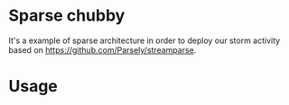 
Sparse chubby
===

It's a example of sparse architecture in order to deploy our storm activity based
on https://github.com/Parsely/streamparse.


Usage
===



